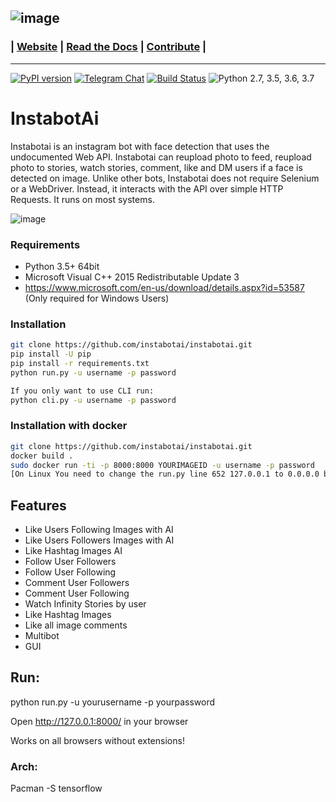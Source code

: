 ![image](https://raw.githubusercontent.com/instabotai/instabotai/master/img/banner.png)
---
### | [Website](https://instabotai.com/) | [Read the Docs](https://instabotai.github.io/docs/) | [Contribute](https://github.com/instagrambot/docs/blob/master/CONTRIBUTING.md) |

---
 [![PyPI version](https://badge.fury.io/py/instabotai.svg)](https://badge.fury.io/py/instabotai)
 [![Telegram Chat](https://camo.githubusercontent.com/67fd2a1c7649422a770e7d82cb35795c2a8baf32/68747470733a2f2f696d672e736869656c64732e696f2f62616467652f636861742532306f6e2d54656c656772616d2d626c75652e737667)](https://t.me/instabotai)
 [![Build Status](https://travis-ci.org/instagrambot/instabot.svg?branch=master)](https://travis-ci.org/instagrambot/instabotai)
![Python 2.7, 3.5, 3.6, 3.7](https://img.shields.io/badge/python-2.7%2C%203.5%2C%203.6%2C%203.7-blue.svg)

# InstabotAi

Instabotai is an instagram bot with face detection that uses the undocumented Web API. Instabotai can reupload photo to feed, reupload photo to stories, watch stories, comment, like and DM users if a face is detected on image.
Unlike other bots, Instabotai does not require Selenium or a WebDriver. Instead, it interacts with the API over simple HTTP Requests. It runs on most systems.

![image](https://i.imgur.com/yv9eAyv.png)

### Requirements
* Python 3.5+ 64bit
* Microsoft Visual C++ 2015 Redistributable Update 3 
* https://www.microsoft.com/en-us/download/details.aspx?id=53587 (Only required for Windows Users)


### Installation 
``` bash
git clone https://github.com/instabotai/instabotai.git
pip install -U pip
pip install -r requirements.txt
python run.py -u username -p password

If you only want to use CLI run:
python cli.py -u username -p password
```
### Installation with docker

``` bash
git clone https://github.com/instabotai/instabotai.git
docker build .
sudo docker run -ti -p 8000:8000 YOURIMAGEID -u username -p password
[On Linux You need to change the run.py line 652 127.0.0.1 to 0.0.0.0 before building docker]

```

## Features
* Like Users Following Images with AI
* Like Users Followers Images with AI
* Like Hashtag Images AI
* Follow User Followers
* Follow User Following
* Comment User Followers
* Comment User Following
* Watch Infinity Stories by user
* Like Hashtag Images
* Like all image comments
* Multibot
* GUI

## Run: 
python run.py -u yourusername -p yourpassword

Open http://127.0.0.1:8000/ in your browser

Works on all browsers without extensions!


### Arch:
Pacman -S tensorflow

